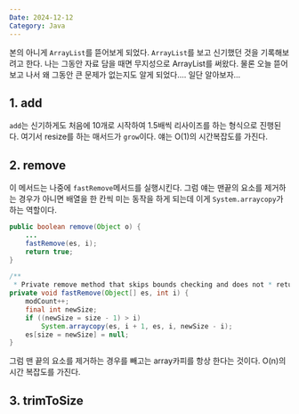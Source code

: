 ```yaml
---
Date: 2024-12-12
Category: Java
---
```

본의 아니게 `ArrayList`를 뜯어보게 되었다. `ArrayList`를 보고 신기했던 것을 기록해보려고 한다. 나는 그동안 자료 담을 때면 무지성으로 ArrayList를 써왔다. 물론 오늘 뜯어보고 나서 왜 그동안 큰 문제가 없는지도 알게 되었다.... 일단 알아보자...

## 1. add
`add`는 신기하게도 처음에 10개로 시작하여 1.5배씩 리사이즈를 하는 형식으로 진행된다. 여기서 resize를 하는 매서드가 `grow`이다. 얘는 O(1)의 시간복잡도를 가진다.

## 2. remove
이 메서드는 나중에 `fastRemove`메서드를 실행시킨다. 그럼 얘는 맨끝의 요소를 제거하는 경우가 아니면 배열을 한 칸씩 미는 동작을 하게 되는데 이게 `System.arraycopy`가 하는 역할이다.
```java
public boolean remove(Object o) {  
	...
    fastRemove(es, i);  
    return true;  
}  
  
/**  
 * Private remove method that skips bounds checking and does not * return the value removed. */
private void fastRemove(Object[] es, int i) {  
    modCount++;  
    final int newSize;  
    if ((newSize = size - 1) > i)  
        System.arraycopy(es, i + 1, es, i, newSize - i);  
    es[size = newSize] = null;  
}
```

그럼 맨 끝의 요소를 제거하는 경우를 빼고는 array카피를 항상 한다는 것이다. O(n)의 시간 복잡도를 가진다.

## 3. trimToSize
